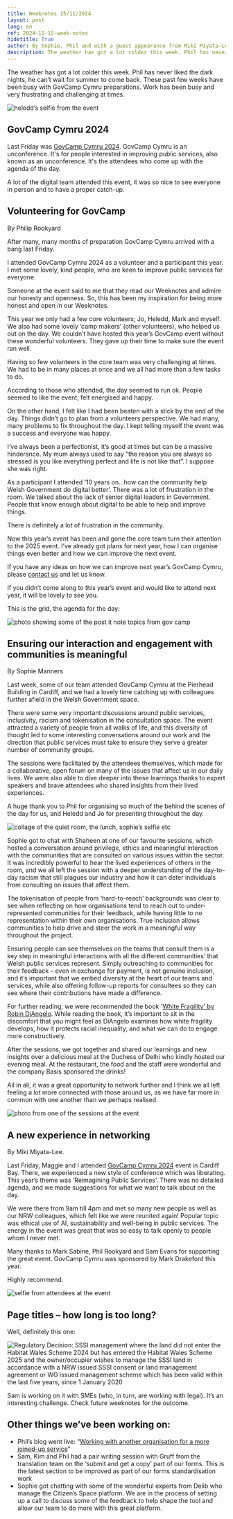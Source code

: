 ```yaml
---
title: Weeknotes 15/11/2024
layout: post
lang: en
ref: 2024-11-15-week-notes
hidetitle: True
author: By Sophie, Phil and with a guest appearance from Miki Miyata-Lee
description: The weather has got a lot colder this week. Phil has never liked the dark nights, he can’t wait for summer to come back.
---
```

The weather has got a lot colder this week. Phil has never liked the dark nights, he can’t wait for summer to come back. These past few weeks have been busy with GovCamp Cymru preparations. Work has been busy and very frustrating and challenging at times.

![heledd’s selfie from the event](https://github.com/nrw-digital/week-notes/blob/fb113f35bdcad84b82489eb6473d6bbbaa385364/images/heledds%20selfie.jpg?raw=true)

## GovCamp Cymru 2024
Last Friday was [GovCamp Cymru 2024](https://www.govcamp.cymru/). GovCamp Cymru is an unconference. It's for people interested in improving public services, also known as an unconference. It's the attendees who come up with the agenda of the day.

A lot of the digital team attended this event, it was so nice to see everyone in person and to have a proper catch-up.

## Volunteering for GovCamp

By Philip Rookyard

After many, many months of preparation GovCamp Cymru arrived with a bang last Friday.

I attended GovCamp Cymru 2024 as a volunteer and a participant this year. I met some lovely, kind people, who are keen to improve public services for everyone.

Someone at the event said to me that they read our Weeknotes and admire our honesty and openness. So, this has been my inspiration for being more honest and open in our Weeknotes. 

This year we only had a few core volunteers; Jo, Heledd, Mark and myself. We also had some lovely ‘camp makers’ (other volunteers), who helped us out on the day. We couldn’t have hosted this year’s GovCamp event without these wonderful volunteers. They gave up their time to make sure the event ran well.

Having so few volunteers in the core team was very challenging at times. We had to be in many places at once and we all had more than a few tasks to do.

According to those who attended, the day seemed to run ok. People seemed to like the event, felt energised and happy.

On the other hand, I felt like I had been beaten with a stick by the end of the day. Things didn’t go to plan from a volunteers perspective. We had many, many problems to fix throughout the day. I kept telling myself the event was a success and everyone was happy.

I’ve always been a perfectionist, it’s good at times but can be a massive hinderance. My mum always used to say “the reason you are always so stressed is you like everything perfect and life is not like that”. I suppose she was right.

As a participant I attended ‘10 years on…how can the community help Welsh Government do digital better’. There was a lot of frustration in the room. We talked about the lack of senior digital leaders in Government. People that know enough about digital to be able to help and improve things.

There is definitely a lot of frustration in the community.

Now this year’s event has been and gone the core team turn their attention to the 2025 event. I’ve already got plans for next year, how I can organise things even better and how we can improve the next event.

If you have any ideas on how we can improve next year’s GovCamp Cymru, please [contact us](https://www.govcamp.cymru/get-in-touch) and let us know.

If you didn’t come along to this year’s event and would like to attend next year, it will be lovely to see you.

This is the grid, the agenda for the day:

![photo showing some of the post it note topics from gov camp](https://github.com/nrw-digital/week-notes/blob/fb113f35bdcad84b82489eb6473d6bbbaa385364/images/post%20it%20notes%20from%20the%20session.jpg?raw=true)

##  Ensuring our interaction and engagement with communities is meaningful

By Sophie Manners
 
Last week, some of our team attended GovCamp Cymru at the Pierhead Building in Cardiff, and we had a lovely time catching up with colleagues further afield in the Welsh Government space.

There were some very important discussions around public services, inclusivity, racism and tokenisation in the consultation space. The event attracted a variety of people from all walks of life, and this diversity of thought led to some interesting conversations around our work and the direction that public services must take to ensure they serve a greater number of community groups.

The sessions were facilitated by the attendees themselves, which made for a collaborative, open forum on many of the issues that affect us in our daily lives. We were also able to dive deeper into these learnings thanks to expert speakers and brave attendees who shared insights from their lived experiences.

A huge thank you to Phil for organising so much of the behind the scenes of the day for us, and Heledd and Jo for presenting throughout the day.

![collage of the quiet room, the lunch, sophie’s selfie etc](https://github.com/nrw-digital/week-notes/blob/fb113f35bdcad84b82489eb6473d6bbbaa385364/images/gov%20camp%20weeknotes%20collage.png?raw=true)

Sophie got to chat with Shaheen at one of our favourite sessions, which hosted a conversation around privilege, ethics and meaningful interaction with the communities that are consulted on various issues within the sector. It was incredibly powerful to hear the lived experiences of others in the room, and we all left the session with a deeper understanding of the day-to-day racism that still plagues our industry and how it can deter individuals from consulting on issues that affect them. 

The tokenisation of people from ‘hard-to-reach’ backgrounds was clear to see when reflecting on how organisations tend to reach out to under-represented communities for their feedback, while having little to no representation within their own organisations. True inclusion allows communities to help drive and steer the work in a meaningful way throughout the project. 

Ensuring people can see themselves on the teams that consult them is a key step in meaningful interactions with all the different communities’ that Welsh public services represent. Simply outreaching to communities for their feedback – even in exchange for payment, is not genuine inclusion, and it’s important that we embed diversity at the heart of our teams and services, while also offering follow-up reports for consultees so they can see where their contributions have made a difference.

For further reading, we were recommended the book '[White Fragility' by Robin DiAngelo](https://www.waterstones.com/book/white-fragility/robin-diangelo/9780141990569). While reading the book, it’s important to sit in the discomfort that you might feel as DiAngelo examines how white fragility develops, how it protects racial inequality, and what we can do to engage more constructively.

After the sessions, we got together and shared our learnings and new insights over a delicious meal at the Duchess of Delhi who kindly hosted our evening meal. At the restaurant, the food and the staff were wonderful and the company Basis sponsored the drinks! 

All in all, it was a great opportunity to network further and I think we all left feeling a lot more connected with those around us, as we have far more in common with one another than we perhaps realised.

![photo from one of the sessions at the event](https://github.com/nrw-digital/week-notes/blob/fb113f35bdcad84b82489eb6473d6bbbaa385364/images/gov%20camp%20session%20photo.jpg?raw=true)

## A new experience in networking

By Miki Miyata-Lee.

Last Friday, Maggie and I attended [GovCamp Cymru 2024](https://www.govcamp.cymru) event in Cardiff Bay. There, we experienced a new style of conference which was liberating. This year’s theme was ‘Reimagining Public Services’. There was no detailed agenda, and we made suggestions for what we want to talk about on the day.
 
We were there from 9am till 4pm and met so many new people as well as our NRW colleagues, which felt like we were reunited again! Popular topic was ethical use of AI, sustainability and well-being in public services. The energy in the event was great that was so easy to talk openly to people whom I never met.
 
Many thanks to Mark Sabine, Phil Rookyard and Sam Evans for supporting the great event. GovCamp Cymru was sponsored by Mark Drakeford this year.

Highly recommend.

![selfie from attendees at the event](https://github.com/nrw-digital/week-notes/blob/fb113f35bdcad84b82489eb6473d6bbbaa385364/images/Miki%20Miyata-Lee%20and%20other%20attendees%20selfie.jpg?raw=true)

## Page titles – how long is too long? 

Well, definitely this one: 

![Regulatory Decision: SSSI management where the land did not enter the Habitat Wales Scheme 2024 but has entered the Habitat Wales Scheme 2025 and the owner/occupier wishes to manage the SSSI land in accordance with a NRW issued SSSI consent or land management agreement or WG issued management scheme which has been valid within the last five years, since 1 January 2020](https://github.com/nrw-digital/week-notes/blob/c45a3cb1d45c5f76bbc82294fd35b9353e558c2e/images/page%20title%20too%20long.png?raw=true)

Sam is working on it with SMEs (who, in turn, are working with legal). It’s an interesting challenge. Check future weeknotes for the outcome. 

## Other things we’ve been working on:

+ Phil’s blog went live: “[Working with another organisation for a more joined-up service](https://naturalresources.wales/footer-links/blog-nrw-digital/blog-post-working-with-another-organisation-for-a-more-joined-up-service)”
+ Sam, Kim and Phil had a pair writing session with Gruff from the translation team on the ‘submit and get a copy’ part of our forms. This is the latest section to be improved as part of our forms standardisation work
+ Sophie got chatting with some of the wonderful experts from Delib who manage the Citizen’s Space platform. We are in the process of setting up a call to discuss some of the feedback to help shape the tool and allow our team to do more with this great platform.
